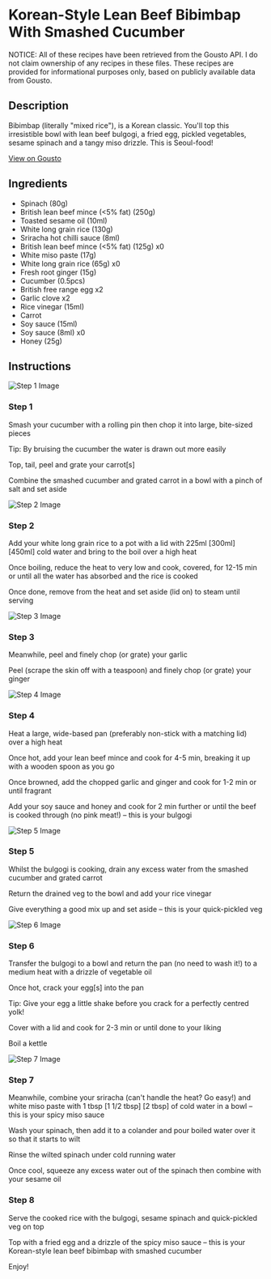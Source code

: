 # Korean-Style Lean Beef Bibimbap With Smashed Cucumber

NOTICE: All of these recipes have been retrieved from the Gousto API. I do not claim ownership of any recipes in these files. These recipes are provided for informational purposes only, based on publicly available data from Gousto.

## Description

Bibimbap (literally "mixed rice"), is a Korean classic. You'll top this irresistible bowl with lean beef bulgogi, a fried egg, pickled vegetables, sesame spinach and a tangy miso drizzle. This is Seoul-food!

[View on Gousto](https://www.gousto.co.uk/recipes/cookbook/korean-style-lean-beef-bibimbap-with-smashed-cucumber)

## Ingredients

- Spinach (80g)
- British lean beef mince (<5% fat) (250g)
- Toasted sesame oil (10ml)
- White long grain rice (130g)
- Sriracha hot chilli sauce (8ml)
- British lean beef mince (<5% fat) (125g) x0
- White miso paste (17g)
- White long grain rice (65g) x0
- Fresh root ginger (15g)
- Cucumber (0.5pcs)
- British free range egg x2
- Garlic clove x2
- Rice vinegar (15ml)
- Carrot
- Soy sauce (15ml)
- Soy sauce (8ml) x0
- Honey (25g)

## Instructions

![Step 1 Image](https://production-media.gousto.co.uk/cms/recipe-step-image/step-1-1712325569856-x200.jpg)

### Step 1

Smash your cucumber with a rolling pin then chop it into large, bite-sized pieces

Tip: By bruising the cucumber the water is drawn out more easily

Top, tail, peel and grate your carrot[s]

Combine the smashed cucumber and grated carrot in a bowl with a pinch of salt and set aside

![Step 2 Image](https://production-media.gousto.co.uk/cms/recipe-step-image/step-2-1712325572864-x200.jpg)

### Step 2

Add your white long grain rice to a pot with a lid with 225ml <span class="text-purple">[300ml] </span><span class="text-danger">[450ml]</span> cold water and bring to the boil over a high heat

Once boiling, reduce the heat to very low and cook, covered, for 12-15 min or until all the water has absorbed and the rice is cooked

Once done, remove from the heat and set aside (lid on) to steam until serving

![Step 3 Image](https://production-media.gousto.co.uk/cms/recipe-step-image/step-3-1712325576314-x200.jpg)

### Step 3

Meanwhile, peel and finely chop (or grate) your garlic

Peel (scrape the skin off with a teaspoon) and finely chop (or grate) your ginger

![Step 4 Image](https://production-media.gousto.co.uk/cms/recipe-step-image/step-4-1712325579843-x200.jpg)

### Step 4

Heat a large, wide-based pan (preferably non-stick with a matching lid) over a high heat

Once hot, add your lean beef mince and cook for 4-5 min, breaking it up with a wooden spoon as you go

Once browned, add the chopped garlic and ginger and cook for 1-2 min or until fragrant

Add your soy sauce and honey and cook for 2 min further or until the beef is cooked through (no pink meat!) – this is your bulgogi

![Step 5 Image](https://production-media.gousto.co.uk/cms/recipe-step-image/step-5-1712325582686-x200.jpg)

### Step 5

Whilst the bulgogi is cooking, drain any excess water from the smashed cucumber and grated carrot

Return the drained veg to the bowl and add your rice vinegar

Give everything a good mix up and set aside – this is your quick-pickled veg

![Step 6 Image](https://production-media.gousto.co.uk/cms/recipe-step-image/step-6-1712325585692-x200.jpg)

### Step 6

Transfer the bulgogi to a bowl and return the pan (no need to wash it!) to a medium heat with a drizzle of vegetable oil

Once hot, crack your egg[s] into the pan

Tip: Give your egg a little shake before you crack for a perfectly centred yolk!

Cover with a lid and cook for 2-3 min or until done to your liking

Boil a kettle

![Step 7 Image](https://production-media.gousto.co.uk/cms/recipe-step-image/step-7-1712325588665-x200.jpg)

### Step 7

Meanwhile, combine your sriracha (can't handle the heat? Go easy!) and white miso paste with 1 tbsp <span class="text-purple">[1 1/2 tbsp]</span> <span class="text-danger">[2 tbsp]</span> of cold water in a bowl – this is your spicy miso sauce

Wash your spinach, then add it to a colander and pour boiled water over it so that it starts to wilt

Rinse the wilted spinach under cold running water

Once cool, squeeze any excess water out of the spinach then combine with your sesame oil

### Step 8

Serve the cooked rice with the bulgogi, sesame spinach and quick-pickled veg on top

Top with a fried egg and a drizzle of the spicy miso sauce – this is your Korean-style lean beef bibimbap with smashed cucumber

Enjoy!

